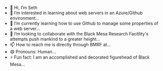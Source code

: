 - 👋 Hi, I’m Seth
- 👀 I’m interested in learning about web servers in an Azure/Github environment...
- 🌱 I’m currently learning how to use Github to manage some properties of a web server...
- 💞️ I’m looking to collaborate with the Black Mesa Research Facitlity's attempts push mankind to a greater height...
- 📫 How to reach me is directly through BMRF at...
- 😄 Pronouns: Human...
- ⚡ Fun fact: I am an accomplished and decorated figurehead of Black Mesa...

<!---
srfeuc/srfeuc is a ✨ special ✨ repository because its `README.md` (this file) appears on your GitHub profile.
You can click the Preview link to take a look at your changes.
--->
